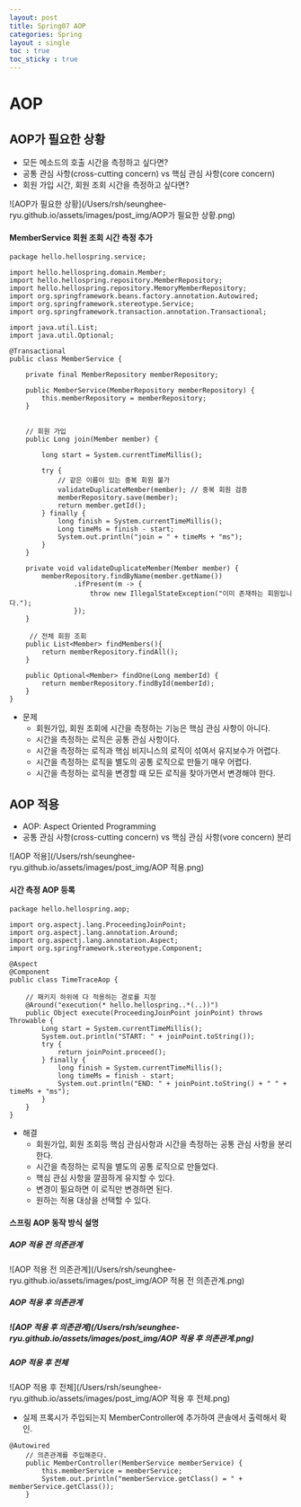 ```yaml
---
layout: post
title: Spring07 AOP
categories: Spring
layout : single
toc : true 
toc_sticky : true
---
```


# AOP



## AOP가 필요한 상황

- 모든 메소드의 호출 시간을 측정하고 싶다면?
- 공통 관심 사항(cross-cutting concern) vs 핵심 관심 사항(core concern)
- 회원 가입 시간, 회원 조회 시간을 측정하고 싶다면?

![AOP가 필요한 상황](/Users/rsh/seunghee-ryu.github.io/assets/images/post_img/AOP가 필요한 상황.png)



#### MemberService 회원 조회 시간 측정 추가

```
package hello.hellospring.service;

import hello.hellospring.domain.Member;
import hello.hellospring.repository.MemberRepository;
import hello.hellospring.repository.MemoryMemberRepository;
import org.springframework.beans.factory.annotation.Autowired;
import org.springframework.stereotype.Service;
import org.springframework.transaction.annotation.Transactional;

import java.util.List;
import java.util.Optional;

@Transactional
public class MemberService {

    private final MemberRepository memberRepository;

    public MemberService(MemberRepository memberRepository) {
        this.memberRepository = memberRepository;
    }


    // 회원 가입
    public Long join(Member member) {

        long start = System.currentTimeMillis();

        try {
            // 같은 이름이 있는 중복 회원 불가
            validateDuplicateMember(member); // 중복 회원 검증
            memberRepository.save(member);
            return member.getId();
        } finally {
            long finish = System.currentTimeMillis();
            Long timeMs = finish - start;
            System.out.println("join = " + timeMs + "ms");
        }
    }

    private void validateDuplicateMember(Member member) {
        memberRepository.findByName(member.getName())
                .ifPresent(m -> {
                    throw new IllegalStateException("이미 존재하는 회원입니다.");
                });
    }

     // 전체 회원 조회
    public List<Member> findMembers(){
        return memberRepository.findAll();
    }

    public Optional<Member> findOne(Long memberId) {
        return memberRepository.findById(memberId);
    }
}
```

- 문제
  - 회원가입, 회원 조회에 시간을 측정하는 기능은 핵심 관심 사항이 아니다.
  - 시간을 측정하는 로직은 공통 관심 사항이다.
  - 시간을 측정하는 로직과 핵심 비지니스의 로직이 섞여서 유지보수가 어렵다.
  - 시간을 측정하는 로직을 별도의 공통 로직으로 만들기 매우 어렵다.
  - 시간을 측정하는 로직을 변경할 때 모든 로직을 찾아가면서 변경해야 한다.



## AOP 적용

- AOP: Aspect Oriented Programming
- 공통 관심 사항(cross-cutting concern) vs 핵심 관심 사항(vore concern) 분리

![AOP 적용](/Users/rsh/seunghee-ryu.github.io/assets/images/post_img/AOP 적용.png)



#### 시간 측정 AOP 등록

```
package hello.hellospring.aop;

import org.aspectj.lang.ProceedingJoinPoint;
import org.aspectj.lang.annotation.Around;
import org.aspectj.lang.annotation.Aspect;
import org.springframework.stereotype.Component;

@Aspect
@Component
public class TimeTraceAop {

    // 패키지 하위에 다 적용하는 경로를 지정
    @Around("execution(* hello.hellospring..*(..))")
    public Object execute(ProceedingJoinPoint joinPoint) throws Throwable {
        Long start = System.currentTimeMillis();
        System.out.println("START: " + joinPoint.toString());
        try {
            return joinPoint.proceed();
        } finally {
            long finish = System.currentTimeMillis();
            long timeMs = finish - start;
            System.out.println("END: " + joinPoint.toString() + " " + timeMs + "ms");
        }
    }
}
```

- 해결
  - 회원가입, 회원 조회등 핵심 관심사항과 시간을 측정하는 공통 관심 사항을 분리한다.
  - 시간을 측정하는 로직을 별도의 공통 로직으로 만들었다.
  - 핵심 관심 사항을 깔끔하게 유지할 수 있다.
  - 변경이 필요하면 이 로직만 변경하면 된다.
  - 원하는 적용 대상을 선택할 수 있다.



#### 스프링 AOP 동작 방식 설명

##### AOP 적용 전 의존관계

![AOP 적용 전 의존관계](/Users/rsh/seunghee-ryu.github.io/assets/images/post_img/AOP 적용 전 의존관계.png)



##### AOP 적용 후 의존관계

##### ![AOP 적용 후 의존관계](/Users/rsh/seunghee-ryu.github.io/assets/images/post_img/AOP 적용 후 의존관계.png)



##### AOP 적용 후 전체

![AOP 적용 후 전체](/Users/rsh/seunghee-ryu.github.io/assets/images/post_img/AOP 적용 후 전체.png)

- 실제 프록시가 주입되는지 MemberController에 추가하여 콘솔에서 출력해서 확인.

```
@Autowired
    // 의존관계를 주입해준다.
    public MemberController(MemberService memberService) {
        this.memberService = memberService;
        System.out.println("memberService.getClass() = " + memberService.getClass());
    }
```

